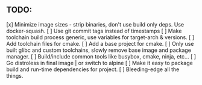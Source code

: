 ## TODO:
  [x] Minimize image sizes - strip binaries, don't use build only deps. Use docker-squash.
  [ ] Use git commit tags instead of timestamps
  [ ] Make toolchain build process generic, use variables for target-arch & versions.
  [ ] Add toolchain files for cmake.
  [ ] Add a base project for cmake.
  [ ] Only use built glibc and custom toolchains, slowly remove base image and package manager.
  [ ] Build/include common tools like busybox, cmake, ninja, etc...
  [ ] Go distroless in final image | or switch to alpine
  [ ] Make it easy to package build and run-time dependencies for project.
  [ ] Bleeding-edge all the things.
